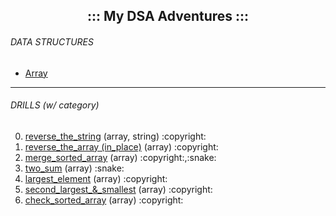 <h2 align="center">::: My DSA Adventures :::</h2>


<h6>DATA STRUCTURES</h6>
<ul>
  <li><a href="https://github.com/theparotta/dsa/blob/trunk/datastructures/myarray.py">Array</a></li>
</ul>

---

<h6>DRILLS (w/ category)</h6>
<ol start="0">
  <li><a href="https://github.com/theparotta/dsa/tree/trunk/drills/0_reverse_the_string">reverse_the_string</a> (array, string) :copyright: </li>
  <li><a href="https://github.com/theparotta/dsa/tree/trunk/drills/1_reverse_the_array">reverse_the_array (in_place)</a> (array) :copyright: </li>
  <li><a href="https://github.com/theparotta/dsa/tree/trunk/drills/2_merge_sorted_array">merge_sorted_array</a> (array) :copyright:,:snake: </li>
  <li><a href="https://github.com/theparotta/dsa/tree/trunk/drills/3_two_sum">two_sum</a> (array) :snake: </li>
  <li><a href="https://github.com/theparotta/dsa/tree/trunk/drills/4_largest_element_in_array">largest_element</a> (array) :copyright: </li>
  <li><a href="https://github.com/theparotta/dsa/tree/trunk/drills/5_second_largest_smallest">second_largest_&_smallest</a> (array) :copyright: </li>
  <li><a href="https://github.com/theparotta/dsa/tree/trunk/drills/6_check_sorted_array">check_sorted_array</a> (array) :copyright: </li>
</ol>


